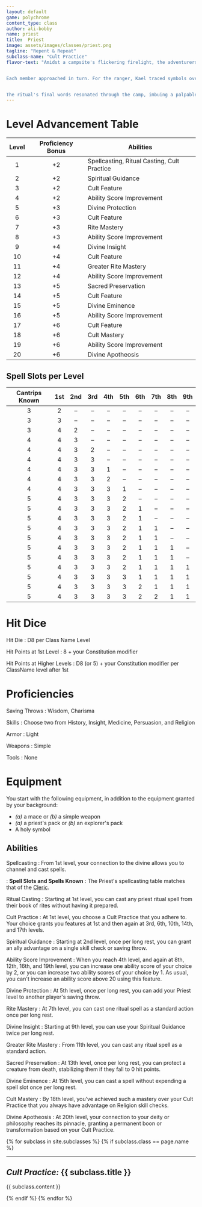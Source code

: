 ```yaml
---
layout: default
game: polychrome
content_type: class
author: ali-bobby
name: priest
title:  Priest
image: assets/images/classes/priest.png
tagline: "Repent & Repeat"
subclass-name: "Cult Practice"
flavor-text: "Amidst a campsite's flickering firelight, the adventurers rested, nursing their wounds from a skirmish with the vicious Snackers. Kael, their Priest, quickly prepared a makeshift stone altar, placing upon it his sacred book of rites. He chanted softly, invoking the Mending Wounds ritual.


Each member approached in turn. For the ranger, Kael traced symbols over deep bite marks, which sealed as he passed. The mage, drained from the fight, sipped from a chalice Kael offered, her strength visibly returning.


The ritual's final words resonated through the camp, imbuing a palpable energy. The once weary group now stood rejuvenated, their grateful eyes on Kael. Under the emerging stars, the bond between them deepened, a testament to shared battles and the healing power of faith."
---
```



# Level Advancement Table

|Level |Proficiency Bonus   |	Abilities     |
|:-----:|:-----------------:|---------------|
|1      |	+2                |	Spellcasting, Ritual Casting, Cult Practice  |
|2      |	+2                |	Spiritual Guidance          |
|3      |	+2                |	Cult Feature          |
|4      |	+2                |	Ability Score Improvement          |
|5      |	+3                |	Divine Protection          |
|6      |	+3                |	Cult Feature          |
|7      |	+3                |	Rite Mastery          |
|8      |	+3                |	Ability Score Improvement          |
|9      |	+4                |	Divine Insight          |
|10     |	+4                |	Cult Feature          |
|11     |	+4                |	Greater Rite Mastery          |
|12     |	+4                |	Ability Score Improvement          |
|13     |	+5                |	Sacred Preservation          |
|14     |	+5                |	Cult Feature          |
|15     |	+5                |	Divine Eminence          |
|16     |	+5                |	Ability Score Improvement          |
|17     |	+6                |	Cult Feature          |
|18     |	+6                |	Cult Mastery          |
|19     |	+6                |	Ability Score Improvement          |
|20     |	+6                |	Divine Apotheosis         |


## Spell Slots per Level

| Cantrips Known  | 1st |	2nd |	3rd |	4th |	5th |	6th |	7th |	8th |	9th |
|:---------------:|:---:|:---:|:---:|:---:|:---:|:---:|:---:|:---:|:---:|
| 3	              | 2	  | –   |	–   |	–   |	–   |	–   |	–   |	–   |	–   |
| 3	              | 3	  | –   |	–   |	–   |	–   |	–   |	–   |	–   |	–   |
| 3	              | 4	  | 2   |	–   |	–   |	–   |	–   |	–   |	–   |	–   |
| 4	              | 4	  | 3   |	–   |	–   |	–   |	–   |	–   |	–   |	–   |
| 4	              | 4	  | 3   |	2   |	–   |	–   |	–   |	–   |	–   |	–   |
| 4	              | 4	  | 3   |	3   |	–   |	–   |	–   |	–   |	–   |	–   |
| 4	              | 4	  | 3   |	3   |	1   |	–   |	–   |	–   |	–   |	–   |
| 4	              | 4	  | 3   |	3   |	2   |	–   |	–   |	–   |	–   |	–   |
| 4	              | 4	  | 3   |	3   |	3   |	1   |	–   |	–   |	–   |	–   |
| 5	              | 4	  | 3   |	3   |	3   |	2   |	–   |	–   |	–   |	–   |
| 5	              | 4	  | 3   |	3   |	3   |	2   |	1   |	–   |	–   |	–   |
| 5	              | 4	  | 3   |	3   |	3   |	2   |	1   |	–   |	–   |	–   |
| 5	              | 4	  | 3   |	3   |	3   |	2   |	1   |	1   |	–   |	–   |
| 5	              | 4	  | 3   |	3   |	3   |	2   |	1   |	1   |	–   |	–   |
| 5	              | 4	  | 3   |	3   |	3   |	2   |	1   |	1   |	1   |	–   |
| 5	              | 4	  | 3   |	3   |	3   |	2   |	1   |	1   |	1   |	–   |
| 5	              | 4	  | 3   |	3   |	3   |	2   |	1   |	1   |	1   |	1   |
| 5	              | 4	  | 3   |	3   |	3   |	3   |	1   |	1   |	1   |	1   |
| 5	              | 4	  | 3   |	3   |	3   |	3   |	2   |	1   |	1   |	1   |
| 5	              | 4	  | 3   |	3   |	3   |	3   |	2   |	2   |	1   |	1   |

# Hit Dice
Hit Die
: D8 per Class Name Level

Hit Points at 1st Level
: 8 + your Constitution modifier

Hit Points at Higher Levels
: D8 (or 5) + your Constitution modifier per ClassName level after 1st

# Proficiencies

Saving Throws
: Wisdom, Charisma

Skills
: Choose two from History, Insight, Medicine, Persuasion, and Religion

Armor
: Light

Weapons
: Simple

Tools
: None

# Equipment
You start with the following equipment, in addition to the equipment granted by your background:
- *(a)* a mace or *(b)* a simple weapon
- *(a)* a priest's pack or *(b)* an explorer's pack
- A holy symbol

## Abilities

Spellcasting
: From 1st level, your connection to the divine allows you to channel and cast spells.

: **Spell Slots and Spells Known**
: The Priest's spellcasting table matches that of the [Cleric](/classes/cleric).

Ritual Casting
: Starting at 1st level, you can cast any priest ritual spell from their book of rites without having it prepared.

Cult Practice
: At 1st level, you choose a Cult Practice that you adhere to. Your choice grants you features at 1st and then again at 3rd, 6th, 10th, 14th, and 17th levels.

Spiritual Guidance
: Starting at 2nd level, once per long rest, you can grant an ally advantage on a single skill check or saving throw.

Ability Score Improvement
: When you reach 4th level, and again at 8th, 12th, 16th, and 19th level, you can increase one ability score of your choice by 2, or you can increase two ability scores of your choice by 1. As usual, you can't increase an ability score above 20 using this feature.

Divine Protection
: At 5th level, once per long rest, you can add your Priest level to another player's saving throw.

Rite Mastery
: At 7th level, you can cast one ritual spell as a standard action once per long rest.

Divine Insight
: Starting at 9th level, you can use your Spiritual Guidance twice per long rest.

Greater Rite Mastery
: From 11th level, you can cast any ritual spell as a standard action.

Sacred Preservation
: At 13th level, once per long rest, you can protect a creature from death, stabilizing them if they fall to 0 hit points.

Divine Eminence
: At 15th level, you can cast a spell without expending a spell slot once per long rest.

Cult Mastery
: By 18th level, you've achieved such a mastery over your Cult Practice that you always have advantage on Religion skill checks.

Divine Apotheosis
: At 20th level, your connection to your deity or philosophy reaches its pinnacle, granting a permanent boon or transformation based on your Cult Practice.


{% for subclass in site.subclasses %}
{% if subclass.class == page.name %}

---
## *Cult Practice:* {{ subclass.title }}
{{ subclass.content }}

{% endif %}
{% endfor %}